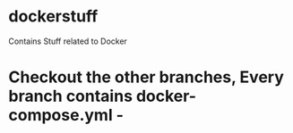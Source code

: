 # dockerstuff
Contains Stuff related to Docker

# Checkout the other branches, Every branch contains docker-compose.yml - 